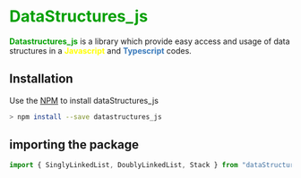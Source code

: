 # <span style="color:#00a000">DataStructures_js</span>

<span style="color:#00a000">**Datastructures_js**</span> is a library which provide easy access and usage of data structures in a <span style="color:#ffff00">**Javascript**</span> and <span style="color:#3779bb">**Typescript**</span> codes.

## Installation

Use the [NPM](#) to install dataStructures_js

```bash
> npm install --save datastructures_js
```
## importing the package


```javascript
import { SinglyLinkedList, DoublyLinkedList, Stack } from "dataStructures_js"
```
